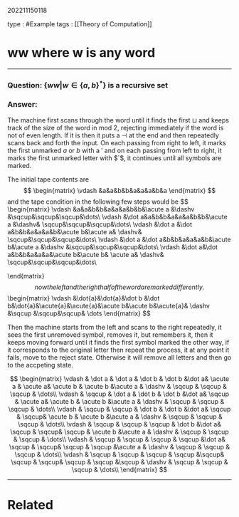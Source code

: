 202211150118

type : #Example
tags : [[Theory of Computation]]

#  ww where w is any word
---
### Question: $\{ww|w\in \{a, b\}^*\}$ is a recursive set 
###  Answer:
The machine first scans through the word until it finds the first $\sqcup$ and keeps track of the size of the word in mod 2, rejecting immediately if the word is not of even length.
If it is then it puts a $\dashv$ at the end and then repeatedly scans back and forth the input.
On each passing from right to left, it marks the first unmarked $a$ or $b$ with a $'$ and on each passing from left to right, it marks the first unmarked letter with $`$, it continues until all symbols are marked.

The initial tape contents are
$$
\begin{matrix}
\vdash &a&a&b&b&a&a&a&b&a
\end{matrix}
$$
and the tape condition in the following few steps would be 
$$
\begin{matrix}
\vdash &a&a&b&b&a&a&a&b&b&\acute a &\dashv &\sqcup&\sqcup&\sqcup&\dots\\
\vdash &\dot a&a&b&b&a&a&a&b&b&\acute a &\dashv& \sqcup&\sqcup&\sqcup&\dots\\
\vdash &\dot a &\dot a&b&b&a&a&a&b&\acute b&\acute a& \dashv& \sqcup&\sqcup&\sqcup&\dots\\
\vdash &\dot a &\dot a&b&b&a&a&a&b&\acute b&\acute a &\dashv &\sqcup&\sqcup&\sqcup&\dots\\
\vdash &\dot a&\dot a&b&b&a&a&a&\acute b&\acute b& \acute a& \dashv& \sqcup&\sqcup&\sqcup&\dots\\

\end{matrix}
$$
now the left and the right half of the word are marked differently.
$$
\begin{matrix}
\vdash &\dot{a}&\dot{a}&\dot b &\dot b&\dot{a}&\acute{a}&\acute{a}&\acute b&\acute b&\acute{a}& \dashv &\sqcup &\sqcup&\sqcup& \dots
\end{matrix}
$$

Then the machine starts from the left and scans to the right repeatedly, it sees the first unremoved symbol, removes it, but remembers it, then it keeps moving forward until it finds the first symbol marked the other way, if it corresponds to the original letter then repeat the process, it at any point it fails,  move to the reject state. Otherwise it will remove all letters and then go to the accpeting state.

$$
\begin{matrix}
\vdash & \dot a & \dot a & \dot b & \dot b &\dot a& \acute a & \acute a& \acute b & \acute b &\acute a & \dashv & \sqcup & \sqcup & \sqcup & \dots\\
\vdash & \sqcup & \dot a & \dot b & \dot b &\dot a& \sqcup & \acute a& \acute b & \acute b &\acute a & \dashv & \sqcup & \sqcup & \sqcup & \dots\\
\vdash & \sqcup & \sqcup & \dot b & \dot b &\dot a& \sqcup & \sqcup& \acute b & \acute b &\acute a & \dashv & \sqcup & \sqcup & \sqcup & \dots\\
\vdash & \sqcup & \sqcup & \sqcup & \dot b &\dot a& \sqcup & \sqcup& \sqcup & \acute b &\acute a & \dashv & \sqcup & \sqcup & \sqcup & \dots\\
\vdash & \sqcup & \sqcup & \sqcup & \sqcup &\dot a& \sqcup & \sqcup& \sqcup & \sqcup &\acute a & \dashv & \sqcup & \sqcup & \sqcup & \dots\\
\vdash & \sqcup & \sqcup & \sqcup & \sqcup &\sqcup& \sqcup & \sqcup& \sqcup & \sqcup &\sqcup & \dashv & \sqcup & \sqcup & \sqcup & \dots\\
\end{matrix}
$$



---
# Related


